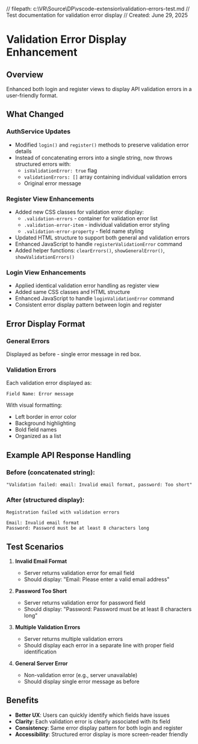 // filepath: c:\VR\Source\DP\vscode-extension\validation-errors-test.md
// Test documentation for validation error display
// Created: June 29, 2025

# Validation Error Display Enhancement

## Overview
Enhanced both login and register views to display API validation errors in a user-friendly format.

## What Changed

### AuthService Updates
- Modified `login()` and `register()` methods to preserve validation error details
- Instead of concatenating errors into a single string, now throws structured errors with:
  - `isValidationError: true` flag
  - `validationErrors: []` array containing individual validation errors
  - Original error message

### Register View Enhancements
- Added new CSS classes for validation error display:
  - `.validation-errors` - container for validation error list
  - `.validation-error-item` - individual validation error styling
  - `.validation-error-property` - field name styling
- Updated HTML structure to support both general and validation errors
- Enhanced JavaScript to handle `registerValidationError` command
- Added helper functions: `clearErrors()`, `showGeneralError()`, `showValidationErrors()`

### Login View Enhancements
- Applied identical validation error handling as register view
- Added same CSS classes and HTML structure
- Enhanced JavaScript to handle `loginValidationError` command
- Consistent error display pattern between login and register

## Error Display Format

### General Errors
Displayed as before - single error message in red box.

### Validation Errors
Each validation error displayed as:
```
Field Name: Error message
```
With visual formatting:
- Left border in error color
- Background highlighting
- Bold field names
- Organized as a list

## Example API Response Handling

### Before (concatenated string):
```
"Validation failed: email: Invalid email format, password: Too short"
```

### After (structured display):
```
Registration failed with validation errors

Email: Invalid email format
Password: Password must be at least 8 characters long
```

## Test Scenarios

1. **Invalid Email Format**
   - Server returns validation error for email field
   - Should display: "Email: Please enter a valid email address"

2. **Password Too Short**
   - Server returns validation error for password field
   - Should display: "Password: Password must be at least 8 characters long"

3. **Multiple Validation Errors**
   - Server returns multiple validation errors
   - Should display each error in a separate line with proper field identification

4. **General Server Error**
   - Non-validation error (e.g., server unavailable)
   - Should display single error message as before

## Benefits

- **Better UX**: Users can quickly identify which fields have issues
- **Clarity**: Each validation error is clearly associated with its field
- **Consistency**: Same error display pattern for both login and register
- **Accessibility**: Structured error display is more screen-reader friendly
